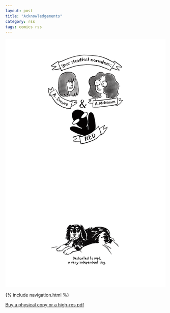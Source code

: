 ```yaml
---
layout: post
title: "Acknowledgements"
category: rss
tags: comics rss
---
```


![Cover](/assets/riprss/1.png)

{% include navigation.html %}

[Buy a physical copy ](https://audmcname.bigcartel.com)[or a high-res pdf](https://audmcname.itch.io)
